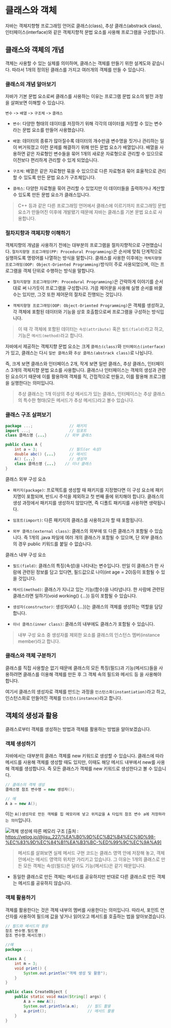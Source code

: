 # 클래스와 객체
자바는 객체지향형 프로그래밍 언어로 클래스(class), 추상 클래스(abstrack class), 인터페이스(interface)와 같은 객체지향적 문법 요소를 사용해 프로그램을 구성합니다.

## 클래스와 객체의 개념
객체는 사용할 수 있는 실체를 의미하며, 클래스는 객체를 만들기 위한 설계도와 같습니다.
따라서 1개의 정의된 클래스를 가지고 여러개의 객체를 만들 수 있습니다.

### 클래스의 개념 알아보기
자바가 기본 문법 요소로써 클래스를 사용하는 이유는 프로그램 문법 요소의 발전 과정을 살펴보면 이해할 수 있습니다.

`변수` -> `배열` -> `구조체` -> `클래스`

- `변수`: 다양한 형태의 데이터를 저장하기 위해 각각의 데이터를 저장할 수 있는 변수라는 문법 요소를 만들어 사용했습니다.

- `배열`: 데이터의 종류가 많아질수록 데이터의 개수만큼 변수명을 짓거나 관리하는 일이 버거워졌고 이런 문제를 해결하기 위해 만든 문법 요소가 배열입니다.
배열을 사용하면 같은 자료형인 변수들을 묶어 1개의 새로운 자료형으로 관리할 수 있으므로 이전보다 편리하게 관리할 수 있게 되었습니다.

- `구조체`: 배열은 같은 자료형만 묶을 수 있으므로 다른 자료형과 묶어 효율적으로 관리할 수 있도록 만든 문법 요소가 구조체입니다.

- `클래스`: 다양한 자료형을 묶어 관리할 수 있었지만 이 데이터들을 출력하거나 계산할 수 있도록 만든 문법 요소가 클래스입니다.

> C++ 등과 같은 다른 프로그래밍 언어에서 클래스에 이르기까지 프로그래밍 문법 요소가 만들어진 이후에 개발됐기 때문에 자바는 클래스를 기본 문법 요소로 사용합니다.

### 절차지향과 객체지향 이해하기
객체지향의 개념을 사용하기 전에는 대부분의 프로그램을 절차지향적으로 구현했습니다.
`절차지향형 프로그래밍(PP: Procedural Programming)`은 순서에 맞춰 단계적으로 실행하도록 명령어를 나열하는 방식을 말합니다.
클래스를 사용한 이후에는 `객체지향형 프로그래밍(OOP: Object-Oriented Programming)`방식이 주로 사용되었으며, 이는 프로그램을 객체 단위로 수행하는 방식을 말합니다.

- `절차지향형 프로그래밍(PP: Procedural Programming)`은 간략하게 이야기를 순서대로 써 나가듯이 프로그램을 구성합니다. 가끔 제어문을 사용해 실행 순서를 바꿀 수는 있지만, 그것 또한 제어문의 절차로 진행되는 것입니다.

- `객체지향형 프로그래밍(OOP: Object-Oriented Programming)`은 객체를 생성하고, 각 객체에 포함된 데이터와 기능을 상호 호출함으로써 프로그램을 구성하는 방식입니다.

> 이 때 각 객체에 포함된 데이터는 `속성(attribute)` 혹은 `필드(field)`라고 하고, 기능은 `메서드(method)`라고 합니다.

자바에서 제공하는 객체지향 문법 요소는 크게 `클래스(class)`와 `인터페이스(interface)`가 있고, 클래스는 다시 `일반 클래스`와 `추상 클래스(abstrack class)`로 나뉩니다.

즉, 크게 보면 클래스와 인터페이스 2개, 작게 보면 일반 클래스, 추상 클래스, 인터페이스 3개의 객체지향 문법 요소를 사용합니다.
클래스나 인터페이스는 객체의 생성과 관련된 요소이기 때문에 이를 활용하여 객체를 직, 간접적으로 만들고, 이를 활용해 프로그램을 실행한다는 의미입니다.

> 추상 클래스는 1개 이상의 추상 메서드가 있는 클래스, 인터페이스는 추상 클래스의 특수한 형태(모든 메서드가 추상 메서드)라고 볼수 있습니다.

### 클래스 구조 살펴보기

```Java
package ...;                // 패키지
import ...;                 // 임포트
class 클래스명 {...}        // 외부 클래스

public class A {
    int a = 3;              // 필드(or 속성)
    double abc() {...}      // 메서드
    A() {...}               // 생성자
    class 클래스명 {...}    // 이너 클래스
}
```

클래스 외부 구성 요소
- `패키지(package)`: 프로젝트를 생성할 때 패키지를 지정했다면 이  구성 요소에 패키지명이 포함되며, 반드시 주석을 제외하고 첫 번째 줄에 위치해야 합니다.  클래스의 생성 과정에서 패키지를 생성하지 않았다면, 즉 디폴트 패키지를 사용하면 생략됩니다.

- `임포트(import)`: 다른 패키지의 클래스를 사용하고자 할 때 포함됩니다.

- `외부 클래스(external class)`: 클래스의 외부에 또 다른 클래스가 포함될 수 있습니다.  즉 1개의 .java 파일에 여러 개의 클래스가 포함될 수 있으며, 단 외부 클래스의 경우 public 키워드를 붙일 수 없습니다.


클래스 내부 구성 요소
- `필드(field)`: 클래스의 특징(속성)을 나타내는 변수입니다.  만일 이 클래스가 한 사람에 관련된 정보를 담고 있다면, 필드값으로 나이(int age = 20)등이 포함될 수 있을 것입니다.

- `메서드(method)`: 클래스가 지니고 있는 기능(함수)을 나타냅니다.  한 사람에 관련된 클래스라면 일하기(void working() {...}) 등이 포함될 수 있습니다.

- `생성자(constructor)`: 생성자(A() {...})는 클래스의 객체를 생성하는 역할을 담당합니다.

- `이너 클래스(inner class)`: 클래스의 내부에도 클래스가 포함될 수 있습니다.

> 내부 구성 요소 중 생성자를 제외한 요소를 클래스의 인스턴스 멤버(instance member)라고 합니다.

### 클래스와 객체 구분하기
클래스를 직접 사용할순 없기 때문에 클래스의 모든 특징(필드)과 기능(메서드)들을 사용하려면 클래스를 이용해 객체를 만든 후 그 객체 속의 필드와 메서드 등 을 사용해야 합니다.

여기서 클래스의 생성자로 객체를 만드는 과정을 `인스턴스화(instantiation)`라고 하고, 인스턴스화로 만들어진 객체를 `인스턴스(instance)`라고 합니다.

## 객체의 생성과 활용
클래스로부터 객체를 생성하는 방법과 객체를 활용하는 방법을 알아보겠습니다.

### 객체 생성하기
자바에서는 대부분의 클래스 객체를 new 키워드로 생성할 수 있습니다.
클래스에 따라 메서드를 사용해 객체를 생성할 때도 있지만, 이때도 해당 메서드 내부에서 new를 사용해 객체를 생성합니다.
즉 모든 클래스가 객체를 new 키워드로 생성한다고 볼 수 있습니다.

```Java
// 클래스의 객체 생성
클래스명 참조 변수명 = new 생성자();

// 예
A a = new A();
```

이는 `A()생성자로 만든 객체를 힙 메모리에 넣고 위치값을 A 타입의 참조 변수 a에 저장하라는 의미`입니다.

![객체 생성에 따른 메모리 구조](https://velog.velcdn.com/images/jisu_227/post/348c5dec-3f37-4ddc-adf7-2d07bfb8da77/image.png)
[출처 : https://velog.io/@jisu_227/%EA%B0%9D%EC%B2%B4%EC%9D%98-%EC%83%9D%EC%84%B1%EA%B3%BC-%ED%99%9C%EC%9A%A9]

> 메서드를 살펴보면 실제 메서드 구현 코드는 클래스 영역 안에 저장해 놓고, 객체 안에서는 메서드 영역의 위치만 가리키고 있습니다.
그 이유는 1개의 클래스로 만든 모든 객체는 속성(필드)은 달라도 기능(메서드)은 같기 때문입니다.

- 동일한 클래스로 만든 객체는 메서드를 공유하지만 반대로 다른 클래스로 만든 객체는 메서드를 공유하지 않습니다.

### 객체 활용하기
객체를 활용한다는 것은 객체 내부의 멤버를 사용한다는 의미입니다.  따라서, 포인트 연산자를 사용하여 필드에 값을 넣거나 읽어오고 메서드를 호출하는 법을 알아보겠습니다.

```Java
// 필드와 메서드의 활용
참조 변수명.필드명
참조 변수명.메서드명()

//예
package ...;

class A {
    int m = 3;
    void print() {
        System.out.println("객체 생성 및 활용");
    }
}

public class CreateObject {
    public static void main(String[] args) {
        A a = new A();
        System.out.println(a.m);    // 필드 활용
        a.print();                  // 메서드 활용
    }
}

```
